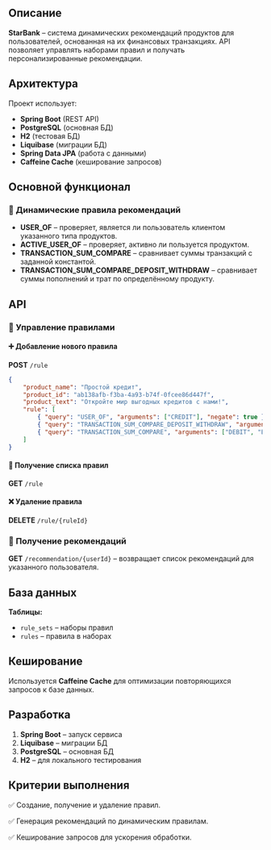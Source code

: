 ## Описание
**StarBank** – система динамических рекомендаций продуктов для пользователей, основанная на их финансовых транзакциях. API позволяет управлять наборами правил и получать персонализированные рекомендации.

## Архитектура
Проект использует:
- **Spring Boot** (REST API)
- **PostgreSQL** (основная БД)
- **H2** (тестовая БД)
- **Liquibase** (миграции БД)
- **Spring Data JPA** (работа с данными)
- **Caffeine Cache** (кеширование запросов)

## Основной функционал
### 🔹 Динамические правила рекомендаций
- **USER_OF** – проверяет, является ли пользователь клиентом указанного типа продуктов.
- **ACTIVE_USER_OF** – проверяет, активно ли пользуется продуктом.
- **TRANSACTION_SUM_COMPARE** – сравнивает суммы транзакций с заданной константой.
- **TRANSACTION_SUM_COMPARE_DEPOSIT_WITHDRAW** – сравнивает суммы пополнений и трат по определённому продукту.

## API
### 📌 Управление правилами
#### ➕ Добавление нового правила
**POST** `/rule`
```json
{
    "product_name": "Простой кредит",
    "product_id": "ab138afb-f3ba-4a93-b74f-0fcee86d447f",
    "product_text": "Откройте мир выгодных кредитов с нами!",
    "rule": [
        { "query": "USER_OF", "arguments": ["CREDIT"], "negate": true },
        { "query": "TRANSACTION_SUM_COMPARE_DEPOSIT_WITHDRAW", "arguments": ["DEBIT", ">"], "negate": false },
        { "query": "TRANSACTION_SUM_COMPARE", "arguments": ["DEBIT", "EXPENSE", ">", "100000"], "negate": false }
    ]
}
```
#### 📜 Получение списка правил
**GET** `/rule`
#### ❌ Удаление правила
**DELETE** `/rule/{ruleId}`

### 🎯 Получение рекомендаций
**GET** `/recommendation/{userId}` – возвращает список рекомендаций для указанного пользователя.

## База данных
**Таблицы:**
- `rule_sets` – наборы правил
- `rules` – правила в наборах

## Кеширование
Используется **Caffeine Cache** для оптимизации повторяющихся запросов к базе данных.

## Разработка
1. **Spring Boot** – запуск сервиса
2. **Liquibase** – миграции БД
3. **PostgreSQL** – основная БД
4. **H2** – для локального тестирования

## Критерии выполнения

✅ Создание, получение и удаление правил.

✅ Генерация рекомендаций по динамическим правилам.

✅ Кеширование запросов для ускорения обработки.

